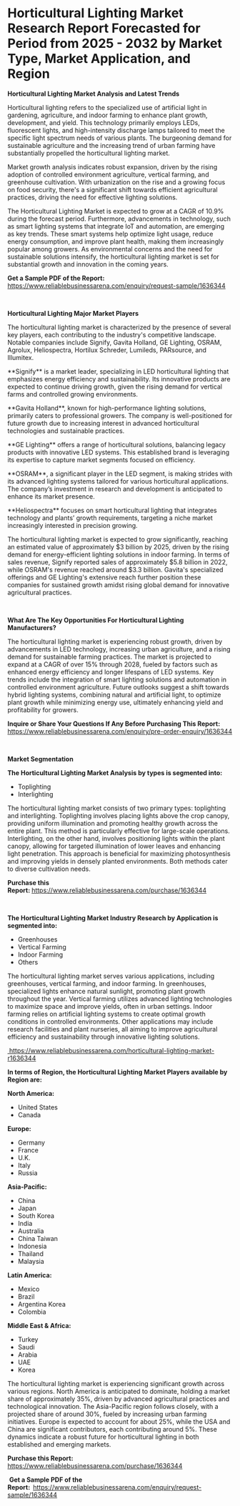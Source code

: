 <p><h1>Horticultural Lighting Market Research Report Forecasted for Period from 2025 -  2032 by Market Type, Market Application, and Region</h1></p><p><strong>Horticultural Lighting Market Analysis and Latest Trends</strong></p>
<p><p>Horticultural lighting refers to the specialized use of artificial light in gardening, agriculture, and indoor farming to enhance plant growth, development, and yield. This technology primarily employs LEDs, fluorescent lights, and high-intensity discharge lamps tailored to meet the specific light spectrum needs of various plants. The burgeoning demand for sustainable agriculture and the increasing trend of urban farming have substantially propelled the horticultural lighting market.</p><p>Market growth analysis indicates robust expansion, driven by the rising adoption of controlled environment agriculture, vertical farming, and greenhouse cultivation. With urbanization on the rise and a growing focus on food security, there's a significant shift towards efficient agricultural practices, driving the need for effective lighting solutions.</p><p>The Horticultural Lighting Market is expected to grow at a CAGR of 10.9% during the forecast period. Furthermore, advancements in technology, such as smart lighting systems that integrate IoT and automation, are emerging as key trends. These smart systems help optimize light usage, reduce energy consumption, and improve plant health, making them increasingly popular among growers. As environmental concerns and the need for sustainable solutions intensify, the horticultural lighting market is set for substantial growth and innovation in the coming years.</p></p>
<p><strong>Get a Sample PDF of the Report:&nbsp;</strong> <a href="https://www.reliablebusinessarena.com/enquiry/request-sample/1636344?utm_campaign=3061&utm_medium=2&utm_source=Github&utm_content=ia&utm_term=16042025&utm_id=horticultural-lighting">https://www.reliablebusinessarena.com/enquiry/request-sample/1636344</a></p>
<p>&nbsp;</p>
<p><strong>Horticultural Lighting Major Market Players</strong></p>
<p><p>The horticultural lighting market is characterized by the presence of several key players, each contributing to the industry's competitive landscape. Notable companies include Signify, Gavita Holland, GE Lighting, OSRAM, Agrolux, Heliospectra, Hortilux Schreder, Lumileds, PARsource, and Illumitex.</p><p>**Signify** is a market leader, specializing in LED horticultural lighting that emphasizes energy efficiency and sustainability. Its innovative products are expected to continue driving growth, given the rising demand for vertical farms and controlled growing environments.</p><p>**Gavita Holland**, known for high-performance lighting solutions, primarily caters to professional growers. The company is well-positioned for future growth due to increasing interest in advanced horticultural technologies and sustainable practices.</p><p>**GE Lighting** offers a range of horticultural solutions, balancing legacy products with innovative LED systems. This established brand is leveraging its expertise to capture market segments focused on efficiency.</p><p>**OSRAM**, a significant player in the LED segment, is making strides with its advanced lighting systems tailored for various horticultural applications. The company’s investment in research and development is anticipated to enhance its market presence.</p><p>**Heliospectra** focuses on smart horticultural lighting that integrates technology and plants’ growth requirements, targeting a niche market increasingly interested in precision growing.</p><p>The horticultural lighting market is expected to grow significantly, reaching an estimated value of approximately $3 billion by 2025, driven by the rising demand for energy-efficient lighting solutions in indoor farming. In terms of sales revenue, Signify reported sales of approximately $5.8 billion in 2022, while OSRAM's revenue reached around $3.3 billion. Gavita's specialized offerings and GE Lighting's extensive reach further position these companies for sustained growth amidst rising global demand for innovative agricultural practices.</p></p>
<p>&nbsp;</p>
<p><strong>What Are The Key Opportunities For Horticultural Lighting Manufacturers?</strong></p>
<p><p>The horticultural lighting market is experiencing robust growth, driven by advancements in LED technology, increasing urban agriculture, and a rising demand for sustainable farming practices. The market is projected to expand at a CAGR of over 15% through 2028, fueled by factors such as enhanced energy efficiency and longer lifespans of LED systems. Key trends include the integration of smart lighting solutions and automation in controlled environment agriculture. Future outlooks suggest a shift towards hybrid lighting systems, combining natural and artificial light, to optimize plant growth while minimizing energy use, ultimately enhancing yield and profitability for growers.</p></p>
<p><strong>Inquire or Share Your Questions If Any Before Purchasing This Report:</strong> <a href="https://www.reliablebusinessarena.com/enquiry/pre-order-enquiry/1636344?utm_campaign=3061&utm_medium=2&utm_source=Github&utm_content=ia&utm_term=16042025&utm_id=horticultural-lighting">https://www.reliablebusinessarena.com/enquiry/pre-order-enquiry/1636344</a></p>
<p>&nbsp;</p>
<p><strong>Market Segmentation</strong></p>
<p><strong>The Horticultural Lighting Market Analysis by types is segmented into:</strong></p>
<p><ul><li>Toplighting</li><li>Interlighting</li></ul></p>
<p><p>The horticultural lighting market consists of two primary types: toplighting and interlighting. Toplighting involves placing lights above the crop canopy, providing uniform illumination and promoting healthy growth across the entire plant. This method is particularly effective for large-scale operations. Interlighting, on the other hand, involves positioning lights within the plant canopy, allowing for targeted illumination of lower leaves and enhancing light penetration. This approach is beneficial for maximizing photosynthesis and improving yields in densely planted environments. Both methods cater to diverse cultivation needs.</p></p>
<p><strong>Purchase this Report:&nbsp;</strong><a href="https://www.reliablebusinessarena.com/purchase/1636344?utm_campaign=3061&utm_medium=2&utm_source=Github&utm_content=ia&utm_term=16042025&utm_id=horticultural-lighting">https://www.reliablebusinessarena.com/purchase/1636344</a></p>
<p>&nbsp;</p>
<p><strong>The Horticultural Lighting Market Industry Research by Application is segmented into:</strong></p>
<p><ul><li>Greenhouses</li><li>Vertical Farming</li><li>Indoor Farming</li><li>Others</li></ul></p>
<p><p>The horticultural lighting market serves various applications, including greenhouses, vertical farming, and indoor farming. In greenhouses, specialized lights enhance natural sunlight, promoting plant growth throughout the year. Vertical farming utilizes advanced lighting technologies to maximize space and improve yields, often in urban settings. Indoor farming relies on artificial lighting systems to create optimal growth conditions in controlled environments. Other applications may include research facilities and plant nurseries, all aiming to improve agricultural efficiency and sustainability through innovative lighting solutions.</p></p>
<p><a href="https://www.reliablebusinessarena.com/horticultural-lighting-market-r1636344?utm_campaign=3061&utm_medium=2&utm_source=Github&utm_content=ia&utm_term=16042025&utm_id=horticultural-lighting">&nbsp;https://www.reliablebusinessarena.com/horticultural-lighting-market-r1636344</a></p>
<p><strong>In terms of Region, the Horticultural Lighting Market Players available by Region are:</strong></p>
<p>
    <p> <strong> North America: </strong>
        <ul>
            <li>United States</li>
            <li>Canada</li>
        </ul>
        </p> 
    <p> <strong> Europe: </strong>
        <ul>
            <li>Germany</li>
            <li>France</li>
            <li>U.K.</li>
            <li>Italy</li>
            <li>Russia</li>
        </ul>
        </p> 
    <p> <strong> Asia-Pacific: </strong>
        <ul>
            <li>China</li>
            <li>Japan</li>
            <li>South Korea</li>
            <li>India</li>
            <li>Australia</li>
            <li>China Taiwan</li>
            <li>Indonesia</li>
            <li>Thailand</li>
            <li>Malaysia</li>
        </ul>
        </p> 
    <p> <strong> Latin America: </strong>
        <ul>
            <li>Mexico</li>
            <li>Brazil</li>
            <li>Argentina Korea</li>
            <li>Colombia</li>
        </ul>
        </p> 
    <p> <strong> Middle East & Africa: </strong>
        <ul>
            <li>Turkey</li>
            <li>Saudi</li>
            <li>Arabia</li>
            <li>UAE</li>
            <li>Korea</li>
        </ul>
    </p>
    </p>
<p><p>The horticultural lighting market is experiencing significant growth across various regions. North America is anticipated to dominate, holding a market share of approximately 35%, driven by advanced agricultural practices and technological innovation. The Asia-Pacific region follows closely, with a projected share of around 30%, fueled by increasing urban farming initiatives. Europe is expected to account for about 25%, while the USA and China are significant contributors, each contributing around 5%. These dynamics indicate a robust future for horticultural lighting in both established and emerging markets.</p></p>
<p><strong>Purchase this Report: </strong><a href="https://www.reliablebusinessarena.com/purchase/1636344?utm_campaign=3061&utm_medium=2&utm_source=Github&utm_content=ia&utm_term=16042025&utm_id=horticultural-lighting">https://www.reliablebusinessarena.com/purchase/1636344</a></p>
<p>&nbsp;<strong>Get a Sample PDF of the Report:&nbsp;&nbsp;</strong><a href="https://www.reliablebusinessarena.com/enquiry/request-sample/1636344?utm_campaign=3061&utm_medium=2&utm_source=Github&utm_content=ia&utm_term=16042025&utm_id=horticultural-lighting">https://www.reliablebusinessarena.com/enquiry/request-sample/1636344</a></p>
<p><strong></strong></p>
<p><p></p><p></p><p></p></p>